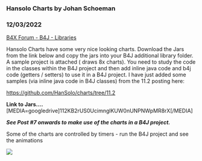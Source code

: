 ### Hansolo Charts by Johan Schoeman
### 12/03/2022
[B4X Forum - B4J - Libraries](https://www.b4x.com/android/forum/threads/143959/)

Hansolo Charts have some very nice looking charts. Download the Jars from the link below and copy the jars into your B4J additional library folder.  
A sample project is attached ( draws 8x charts). You need to study the code in the classes within the B4J project and then add inline java code and b4j code (getters / setters) to use it in a B4J project. I have just added some samples (via inline java code in B4J classes) from the 11.2 posting here:  
  
<https://github.com/HanSolo/charts/tree/11.2>  
  
**Link to Jars….**  
[MEDIA=googledrive]112KB2rUS0UcimnglKUW0nUNPNWpMR8rX[/MEDIA]  
  
***See Post #7 onwards to make use of the charts in a B4J project.***  
  
Some of the charts are controlled by timers - run the B4J project and see the animations  
  
  
![](https://www.b4x.com/android/forum/attachments/135661)